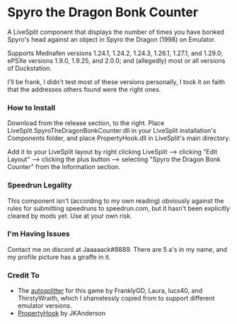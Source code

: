 # Spyro the Dragon Bonk Counter

A LiveSplit component that displays the number of times you have bonked Spyro's head against an object in Spyro the Dragon (1998) on Emulator.

Supports Mednafen versions 1.24.1, 1.24.2, 1.24.3, 1.26.1, 1.27.1, and 1.29.0; ePSXe versions 1.9.0, 1.9.25, and 2.0.0; and (allegedly) most or all versions of Duckstation.

I'll be frank, I didn't test most of these versions personally, I took it on faith that the addresses others found were the right ones.

### How to Install

Download from the release section, to the right. Place LiveSplit.SpyroTheDragonBonkCounter.dll in your LiveSplit installation's Components folder, and place PropertyHook.dll in LiveSplit's main directory.

Add it to your LiveSplit layout by right clicking LiveSplit --> clicking "Edit Layout" --> clicking the plus button --> selecting "Spyro the Dragon Bonk Counter" from the Information section.

### Speedrun Legality

This component isn't (according to my own reading) obviously against the rules for submitting speedruns to speedrun.com, but it hasn't been explicitly cleared by mods yet. Use at your own risk.

### I'm Having Issues

Contact me on discord at Jaaaaack#8889. There are 5 a's in my name, and my profile picture has a giraffe in it.

### Credit To
* The [autosplitter](https://gist.github.com/FranklyGD/c2cb3e35a14ba42f4b3890852b86a320) for this game by FranklyGD, Laura, lucx40, and ThirstyWraith, which I shamelessly copied from to support different emulator versions. 
* [PropertyHook](https://github.com/JKAnderson/PropertyHook) by JKAnderson
